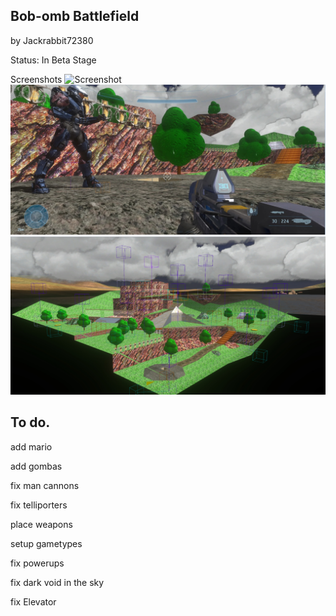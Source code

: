 ## Bob-omb Battlefield
by Jackrabbit72380

Status: In Beta Stage

Screenshots
![Screenshot](https://github.com/jackrabbit72380/Ho4kmmm/blob/master/common/H3EK/tags/levels/multi/bobombbattlefield/preview1.jpg)
![Screenshot](https://github.com/jackrabbit72380/Ho4kmmm/blob/master/common/H3EK/tags/levels/multi/bobombbattlefield/preview0.jpg)
![Screenshot](https://github.com/jackrabbit72380/Ho4kmmm/blob/master/common/H3EK/tags/levels/multi/bobombbattlefield/preview.jpg)

## To do.
 
 add mario
 
 add gombas
 
 fix man cannons 
 
 fix telliporters
 
 place weapons
 
 setup gametypes
 
 fix powerups
 
 fix dark void in the sky

 fix Elevator

